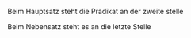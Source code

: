 Beim Hauptsatz steht die Prädikat an der zweite stelle

Beim Nebensatz steht es an die letzte Stelle